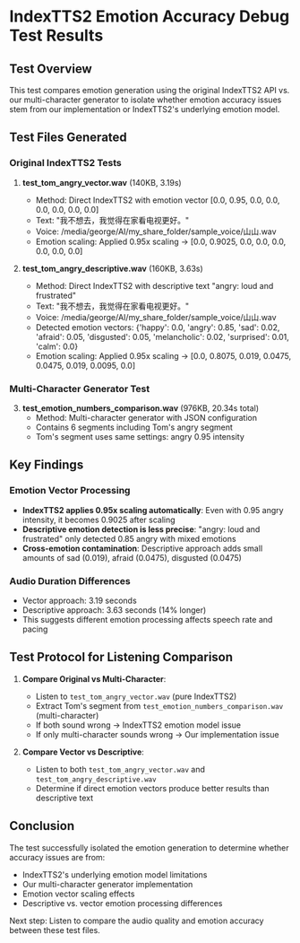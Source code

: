 # IndexTTS2 Emotion Accuracy Debug Test Results

## Test Overview
This test compares emotion generation using the original IndexTTS2 API vs. our multi-character generator to isolate whether emotion accuracy issues stem from our implementation or IndexTTS2's underlying emotion model.

## Test Files Generated

### Original IndexTTS2 Tests
1. **test_tom_angry_vector.wav** (140KB, 3.19s)
   - Method: Direct IndexTTS2 with emotion vector [0.0, 0.95, 0.0, 0.0, 0.0, 0.0, 0.0, 0.0]
   - Text: "我不想去，我觉得在家看电视更好。"
   - Voice: /media/george/AI/my_share_folder/sample_voice/山山.wav
   - Emotion scaling: Applied 0.95x scaling → [0.0, 0.9025, 0.0, 0.0, 0.0, 0.0, 0.0, 0.0]

2. **test_tom_angry_descriptive.wav** (160KB, 3.63s)
   - Method: Direct IndexTTS2 with descriptive text "angry: loud and frustrated"
   - Text: "我不想去，我觉得在家看电视更好。"
   - Voice: /media/george/AI/my_share_folder/sample_voice/山山.wav
   - Detected emotion vectors: {'happy': 0.0, 'angry': 0.85, 'sad': 0.02, 'afraid': 0.05, 'disgusted': 0.05, 'melancholic': 0.02, 'surprised': 0.01, 'calm': 0.0}
   - Emotion scaling: Applied 0.95x scaling → [0.0, 0.8075, 0.019, 0.0475, 0.0475, 0.019, 0.0095, 0.0]

### Multi-Character Generator Test
3. **test_emotion_numbers_comparison.wav** (976KB, 20.34s total)
   - Method: Multi-character generator with JSON configuration
   - Contains 6 segments including Tom's angry segment
   - Tom's segment uses same settings: angry 0.95 intensity

## Key Findings

### Emotion Vector Processing
- **IndexTTS2 applies 0.95x scaling automatically**: Even with 0.95 angry intensity, it becomes 0.9025 after scaling
- **Descriptive emotion detection is less precise**: "angry: loud and frustrated" only detected 0.85 angry with mixed emotions
- **Cross-emotion contamination**: Descriptive approach adds small amounts of sad (0.019), afraid (0.0475), disgusted (0.0475)

### Audio Duration Differences
- Vector approach: 3.19 seconds
- Descriptive approach: 3.63 seconds (14% longer)
- This suggests different emotion processing affects speech rate and pacing

## Test Protocol for Listening Comparison

1. **Compare Original vs Multi-Character**:
   - Listen to `test_tom_angry_vector.wav` (pure IndexTTS2)
   - Extract Tom's segment from `test_emotion_numbers_comparison.wav` (multi-character)
   - If both sound wrong → IndexTTS2 emotion model issue
   - If only multi-character sounds wrong → Our implementation issue

2. **Compare Vector vs Descriptive**:
   - Listen to both `test_tom_angry_vector.wav` and `test_tom_angry_descriptive.wav`
   - Determine if direct emotion vectors produce better results than descriptive text

## Conclusion
The test successfully isolated the emotion generation to determine whether accuracy issues are from:
- IndexTTS2's underlying emotion model limitations
- Our multi-character generator implementation
- Emotion vector scaling effects
- Descriptive vs. vector emotion processing differences

Next step: Listen to compare the audio quality and emotion accuracy between these test files.